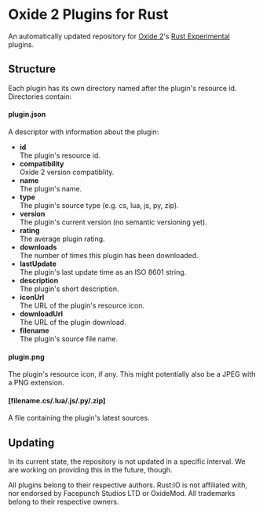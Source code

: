 Oxide 2 Plugins for Rust
========================
An automatically updated repository for [Oxide 2](https://github.com/OxideMod/Oxide)'s [Rust Experimental](http://playrust.com) plugins.

Structure
---------
Each plugin has its own directory named after the plugin's resource id. Directories contain:

#### plugin.json
A descriptor with information about the plugin:

* **id**  
  The plugin's resource id.
* **compatibility**  
  Oxide 2 version compatiblity.
* **name**  
  The plugin's name.
* **type**  
  The plugin's source type (e.g. cs, lua, js, py, zip).
* **version**  
  The plugin's current version (no semantic versioning yet).
* **rating**  
  The average plugin rating.
* **downloads**  
  The number of times this plugin has been downloaded.
* **lastUpdate**  
  The plugin's last update time as an ISO 8601 string.
* **description**  
  The plugin's short description.
* **iconUrl**  
  The URL of the plugin's resource icon.
* **downloadUrl**  
  The URL of the plugin download.
* **filename**  
  The plugin's source file name.

#### plugin.png
The plugin's resource icon, if any. This might potentially also be a JPEG with a PNG extension.

#### [filename.cs/.lua/.js/.py/.zip]
A file containing the plugin's latest sources.

Updating
--------
In its current state, the repository is not updated in a specific interval. We are working on providing this in the future, though.

All plugins belong to their respective authors.
Rust:IO is not affiliated with, nor endorsed by Facepunch Studios LTD or OxideMod.
All trademarks belong to their respective owners.
